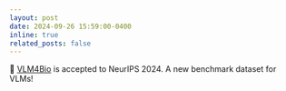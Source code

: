 ```yaml
---
layout: post
date: 2024-09-26 15:59:00-0400
inline: true
related_posts: false
---
```


📜 [VLM4Bio](https://arxiv.org/abs/2408.16176) is accepted to NeurIPS 2024. A new benchmark dataset for VLMs!
